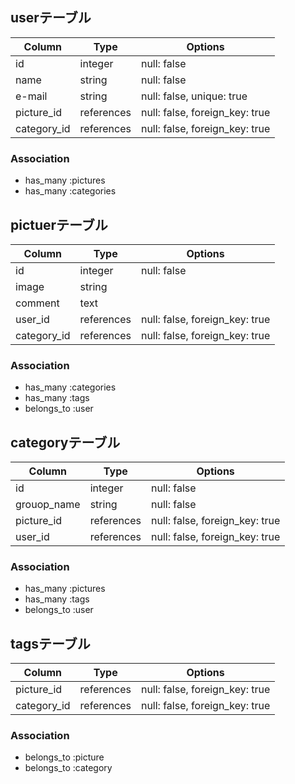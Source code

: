 ## userテーブル

|Column|Type|Options|
|------|----|-------|
|id|integer|null: false
|name|string|null: false
|e-mail|string|null: false, unique: true
|picture_id|references|null: false, foreign_key: true|
|category_id|references|null: false, foreign_key: true|

### Association
- has_many :pictures
- has_many :categories


## pictuerテーブル

|Column|Type|Options|
|------|----|-------|
|id|integer|null: false
|image|string|
|comment|text|
|user_id|references|null: false, foreign_key: true|
|category_id|references|null: false, foreign_key: true|

### Association
- has_many :categories
- has_many :tags
- belongs_to :user



## categoryテーブル

|Column|Type|Options|
|------|----|-------|
|id|integer|null: false
|grouop_name|string|null: false
|picture_id|references|null: false, foreign_key: true|
|user_id|references|null: false, foreign_key: true|

### Association
- has_many :pictures
- has_many :tags
- belongs_to :user


## tagsテーブル

|Column|Type|Options|
|------|----|-------|
|picture_id|references|null: false, foreign_key: true|
|category_id|references|null: false, foreign_key: true|

### Association
- belongs_to :picture
- belongs_to :category

